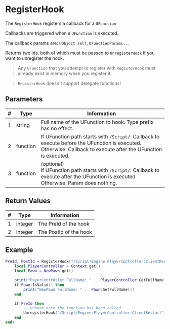 # RegisterHook

The `RegisterHook` registers a callback for a `UFunction`

Callbacks are triggered when a `UFunction` is executed.

The callback params are: `UObject self`, `UFunctionParams..`.

Returns two ids, both of which must be passed to `UnregisterHook` if you want to unregister the hook.

> Any `UFunction` that you attempt to register with `RegisterHook` must already exist in memory when you register it.  

> `RegisterHook` doesn't support delegate functions!

## Parameters

| # | Type     | Information                                                                                                                                                         |
|---|----------|---------------------------------------------------------------------------------------------------------------------------------------------------------------------|
| 1 | string   | Full name of the UFunction to hook. Type prefix has no effect.                                                                                                      |
| 2 | function | If UFunction path starts with `/Script/`: Callback to execute before the UFunction is executed.<br/>Otherwise: Callback to execute after the UFunction is executed. |
| 3 | function | (optional)<br/>If UFunction path starts with `/Script/`: Callback to execute after the UFunction is executed<br/>Otherwise: Param does nothing.                     |

## Return Values

| # | Type   | Information |
|---|--------|-------------|
| 1 | integer | The PreId of the hook |
| 2 | integer | The PostId of the hook |

## Example
```lua
PreId, PostId = RegisterHook("/Script/Engine.PlayerController:ClientRestart", function(Context, NewPawn)
    local PlayerController = Context:get()
    local Pawn = NewPawn:get()

    print("PayerController FullName: " .. PlayerController:GetFullName())
    if Pawn:IsValid() then
        print("NewPawn FullName: " .. Pawn:GetFullName())
    end

    if PreId then
        -- Unhook once the function has been called
        UnregisterHook("/Script/Engine.PlayerController:ClientRestart", PreId, PostId)
    end
end)
```